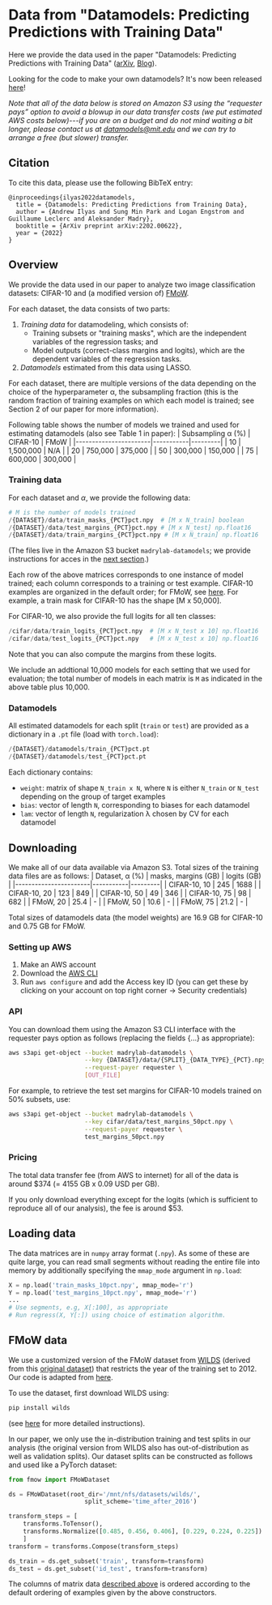 # Data from "Datamodels: Predicting Predictions with Training Data"

Here we provide the data used in the paper "Datamodels: Predicting Predictions with Training Data" ([arXiv](https://arxiv.org/abs/2202.00622), [Blog](https://gradientscience.org/datamodels-1)).

Looking for the code to make your own datamodels? It's now been released [here](https://github.com/MadryLab/datamodels)!

*Note that all of the data below is stored on Amazon S3  using the “requester pays” option to avoid a blowup in our data transfer costs (we put estimated AWS costs below)---if you are on a budget and do not mind waiting a bit longer, please contact us at datamodels@mit.edu and we can try to arrange a free (but slower) transfer.*

## Citation
To cite this data, please use the following BibTeX entry:
```
@inproceedings{ilyas2022datamodels,
  title = {Datamodels: Predicting Predictions from Training Data},
  author = {Andrew Ilyas and Sung Min Park and Logan Engstrom and Guillaume Leclerc and Aleksander Madry},
  booktitle = {ArXiv preprint arXiv:2202.00622},
  year = {2022}
}
```

## Overview
We provide the data used in our paper to analyze two image classification datasets: CIFAR-10 and (a modified version of) [FMoW](https://wilds.stanford.edu/datasets/#fmow).

For each dataset, the data consists of two parts:
1. *Training data* for datamodeling, which consists of:
     * Training subsets or "training masks", which are the independent variables of the regression tasks; and
     * Model outputs (correct-class margins and logits), which are the
dependent variables of the regression tasks.
2. *Datamodels* estimated from this data using LASSO.

For each dataset, there are multiple versions of the data depending on the choice of the hyperparameter &alpha;, the subsampling fraction (this is the random fraction of training examples on which each model is trained; see Section 2 of our paper for more information).

Following table shows the number of models we trained and used for estimating datamodels (also see Table 1 in paper):
| Subsampling &alpha; (%) | CIFAR-10  | FMoW    |
|-----------------------|-----------|---------|
| 10                   | 1,500,000 | N/A     |
| 20                   | 750,000   | 375,000 |
| 50                   | 300,000   | 150,000 |
| 75                  | 600,000   | 300,000 |


### Training data
For each dataset and $\alpha$, we provide the following data:

```python
# M is the number of models trained
/{DATASET}/data/train_masks_{PCT}pct.npy  # [M x N_train] boolean
/{DATASET}/data/test_margins_{PCT}pct.npy # [M x N_test] np.float16
/{DATASET}/data/train_margins_{PCT}pct.npy # [M x N_train] np.float16
```
(The files live in the Amazon S3 bucket `madrylab-datamodels`; we provide instructions for acces in the <a href="#downloading">next section</a>.)

Each row of the above matrices corresponds to one instance of model trained; each column corresponds to a training or test example.
CIFAR-10 examples are organized in the default order; for FMoW, see <a href="#fmow-data">here</a>.
For example, a train mask for CIFAR-10 has the shape [M x 50,000].

For CIFAR-10, we also provide the full logits for all ten classes:
```python
/cifar/data/train_logits_{PCT}pct.npy  # [M x N_test x 10] np.float16
/cifar/data/test_logits_{PCT}pct.npy   # [M x N_test x 10] np.float16
```
Note that you can also compute the margins from these logits.

We include an addtional 10,000 models for each setting that we used for evaluation; the total number of models in each matrix is `M` as indicated in the above table plus 10,000.

### Datamodels
All estimated datamodels for each split (`train` or `test`) are provided as a dictionary in a `.pt` file (load with `torch.load`):
```python
/{DATASET}/datamodels/train_{PCT}pct.pt
/{DATASET}/datamodels/test_{PCT}pct.pt
```

Each dictionary contains:
* `weight`: matrix of shape `N_train x N`, where `N` is either `N_train` or `N_test` depending on the group of target examples
* `bias`: vector of length `N`, corresponding to biases for each datamodel
* `lam`: vector of length `N`, regularization &lambda; chosen by CV for each datamodel

## Downloading
We make all of our data available via Amazon S3.
Total sizes of the training data files are as follows:
| Dataset, 	&alpha; (%) | masks, margins (GB) |  logits (GB) |
|-----------------------|-----------|---------|
| CIFAR-10, 10           | 245 | 1688 |
| CIFAR-10, 20           | 123 | 849 |
| CIFAR-10, 50           | 49 | 346 |
| CIFAR-10, 75           | 98 | 682 |
| FMoW, 20           | 25.4 | -  |
| FMoW, 50           | 10.6 | -  |
| FMoW, 75           | 21.2 | -  |

Total sizes of datamodels data (the model weights) are 16.9 GB for CIFAR-10 and 0.75 GB for FMoW.

### Setting up AWS
1. Make an AWS account
2. Download the [AWS CLI](https://docs.aws.amazon.com/cli/latest/userguide/getting-started-install.html)
3. Run `aws configure` and add the Access key ID (you can get these by clicking on your account on top right corner -> Security credentials)


### API
You can download them using the Amazon S3 CLI interface with the requester pays option as follows (replacing the fields {...} as appropriate):
```bash
aws s3api get-object --bucket madrylab-datamodels \
                     --key {DATASET}/data/{SPLIT}_{DATA_TYPE}_{PCT}.npy \
                     --request-payer requester \
                     [OUT_FILE]
```

For example, to retrieve the test set margins for CIFAR-10 models trained on 50% subsets, use:
```bash
aws s3api get-object --bucket madrylab-datamodels \
                     --key cifar/data/test_margins_50pct.npy \
                     --request-payer requester \
                     test_margins_50pct.npy
```

### Pricing
The total data transfer fee (from AWS to internet) for all of the data is around $374 (= 4155 GB x 0.09 USD per GB).

If you only download everything except for the logits (which is sufficient to reproduce all of our analysis), the fee is around $53.

## Loading data

The data matrices are in `numpy` array format (`.npy`).
As some of these are quite large, you can read small segments without reading the entire file into memory
by additionally specifying the `mmap_mode` argument in `np.load`:
```python
X = np.load('train_masks_10pct.npy', mmap_mode='r')
Y = np.load('test_margins_10pct.npy', mmap_mode='r')
...
# Use segments, e.g, X[:100], as appropriate
# Run regress(X, Y[:]) using choice of estimation algorithm.
```

## FMoW data

We use a customized version of the FMoW dataset from [WILDS](https://wilds.stanford.edu/datasets/#fmow) (derived from this [original dataset](https://arxiv.org/abs/1711.07846)) that restricts the year of the training set to 2012. Our code is adapted from [here](https://github.com/p-lambda/wilds/blob/main/wilds/datasets/fmow_dataset.py).

To use the dataset, first download WILDS using:
```bash
pip install wilds
```
(see [here](https://github.com/p-lambda/wilds#installation) for more detailed instructions).

In our paper, we only use the in-distribution training and test splits in our analysis (the original version from WILDS also has out-of-distribution as well as validation splits).
Our dataset splits can be constructed as follows and used like a PyTorch dataset:
```python
from fmow import FMoWDataset

ds = FMoWDataset(root_dir='/mnt/nfs/datasets/wilds/',
                     split_scheme='time_after_2016')

transform_steps = [
    transforms.ToTensor(),
    transforms.Normalize([0.485, 0.456, 0.406], [0.229, 0.224, 0.225])
    ]
transform = transforms.Compose(transform_steps)

ds_train = ds.get_subset('train', transform=transform)
ds_test = ds.get_subset('id_test', transform=transform)
```

The columns of matrix data <a href="#training-data">described above</a> is ordered according to the default ordering of examples given by the above constructors.
